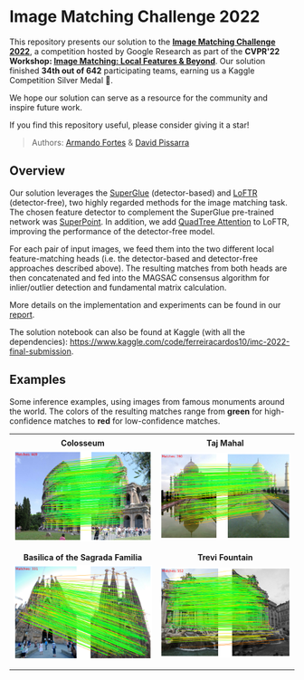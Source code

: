 # Image Matching Challenge 2022

This repository presents our solution to the **[Image Matching Challenge 2022](https://www.kaggle.com/competitions/image-matching-challenge-2022/)**, a competition hosted by Google Research as part of the **CVPR'22 Workshop: [Image Matching: Local Features & Beyond](https://image-matching-workshop.github.io/)**. Our solution finished **34th out of 642** participating teams, earning us a Kaggle Competition Silver Medal :2nd_place_medal:.

We hope our solution can serve as a resource for the community and inspire future work.

If you find this repository useful, please consider giving it a star!

> Authors: [Armando Fortes](https://atfortes.github.io/) & [David Pissarra](https://github.com/davidpissarra)

## Overview

Our solution leverages the [SuperGlue](https://github.com/magicleap/SuperGluePretrainedNetwork) (detector-based) and [LoFTR](https://github.com/zju3dv/LoFTR) (detector-free), two highly regarded methods for the image matching task. The chosen feature detector to complement the SuperGlue pre-trained network was [SuperPoint](https://github.com/magicleap/SuperPointPretrainedNetwork). In addition, we add [QuadTree Attention](https://github.com/Tangshitao/QuadTreeAttention) to LoFTR, improving the performance of the detector-free model.

For each pair of input images, we feed them into the two different local feature-matching heads (i.e. the detector-based and detector-free approaches described above). The resulting matches from both heads are then concatenated and fed into the MAGSAC consensus algorithm for inlier/outlier detection and fundamental matrix calculation.

More details on the implementation and experiments can be found in our [report](https://github.com/atfortes/ImageMatchingChallenge2022/blob/main/report.pdf).

The solution notebook can also be found at Kaggle (with all the dependencies): https://www.kaggle.com/code/ferreiracardos10/imc-2022-final-submission.

## Examples

Some inference examples, using images from famous monuments around the world. The colors of the resulting matches range from **green** for high-confidence matches to **red** for low-confidence matches.

|||
|:------------------:|:------------------:|
|||
|  **Colosseum**  |  **Taj Mahal**  |
|  ![](/assets/rome.png)  |  ![](/assets/taj_mahal.png)  |
|||
|||
|  **Basilica of the Sagrada Familia**  |  **Trevi Fountain**  |
|  ![](/assets/sagrada.png)  | ![](/assets/trevi.png)  |
|||
|||
